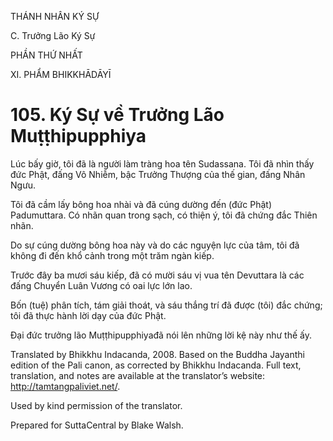 THÁNH NHÂN KÝ SỰ

C. Trưởng Lão Ký Sự

PHẦN THỨ NHẤT

XI. PHẨM BHIKKHĀDĀYĪ

# 105\. Ký Sự về Trưởng Lão Muṭṭhipupphiya

Lúc bấy giờ, tôi đã là người làm tràng hoa tên Sudassana. Tôi đã nhìn thấy đức Phật, đấng Vô Nhiễm, bậc Trưởng Thượng của thế gian, đấng Nhân Ngưu.

Tôi đã cầm lấy bông hoa nhài và đã cúng dường đến (đức Phật) Padumuttara. Có nhãn quan trong sạch, có thiện ý, tôi đã chứng đắc Thiên nhãn.

Do sự cúng dường bông hoa này và do các nguyện lực của tâm, tôi đã không đi đến khổ cảnh trong một trăm ngàn kiếp.

Trước đây ba mươi sáu kiếp, đã có mười sáu vị vua tên Devuttara là các đấng Chuyển Luân Vương có oai lực lớn lao.

Bốn (tuệ) phân tích, tám giải thoát, và sáu thắng trí đã được (tôi) đắc chứng; tôi đã thực hành lời dạy của đức Phật.

Đại đức trưởng lão Muṭṭhipupphiyađã nói lên những lời kệ này như thế ấy.

Translated by Bhikkhu Indacanda, 2008. Based on the Buddha Jayanthi edition of the Pali canon, as corrected by Bhikkhu Indacanda. Full text, translation, and notes are available at the translator’s website: http://tamtangpaliviet.net/.

Used by kind permission of the translator.

Prepared for SuttaCentral by Blake Walsh.